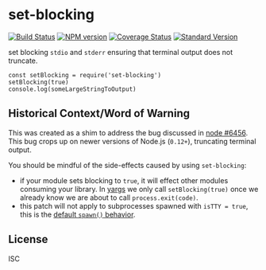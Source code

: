 set-blocking
============

[![Build Status](https://travis-ci.org/yargs/set-blocking.svg)](https://travis-ci.org/yargs/set-blocking) [![NPM version](https://img.shields.io/npm/v/set-blocking.svg)](https://www.npmjs.com/package/set-blocking) [![Coverage Status](https://coveralls.io/repos/yargs/set-blocking/badge.svg?branch=)](https://coveralls.io/r/yargs/set-blocking?branch=master) [![Standard Version](https://img.shields.io/badge/release-standard%20version-brightgreen.svg)](https://github.com/conventional-changelog/standard-version)

set blocking `stdio` and `stderr` ensuring that terminal output does not truncate.

    const setBlocking = require('set-blocking')
    setBlocking(true)
    console.log(someLargeStringToOutput)

Historical Context/Word of Warning
----------------------------------

This was created as a shim to address the bug discussed in [node \#6456](https://github.com/nodejs/node/issues/6456). This bug crops up on newer versions of Node.js (`0.12+`), truncating terminal output.

You should be mindful of the side-effects caused by using `set-blocking`:

-   if your module sets blocking to `true`, it will effect other modules consuming your library. In [yargs](https://github.com/yargs/yargs/blob/master/yargs.js#L653) we only call `setBlocking(true)` once we already know we are about to call `process.exit(code)`.
-   this patch will not apply to subprocesses spawned with `isTTY = true`, this is the [default `spawn()` behavior](https://nodejs.org/api/child_process.html#child_process_child_process_spawn_command_args_options).

License
-------

ISC
